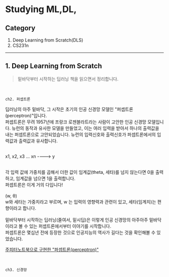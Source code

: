 # Studying ML,DL,

## Category
1. Deep Learning from Scratch(DLS)
2. CS231n

<hr/>

## 1. Deep Learning from Scratch
> 밑바닥부터 시작하는 딥러닝 책을 읽으면서 정리합니다.  

<br/>

`ch2. 퍼셉트론`

딥러닝의 아주 밑바닥, 그 시작은 초기의 인공 신경망 모델인 "퍼셉트론(perceptron)"입니다.    
퍼셉트론은 무려 1957년에 프랑크 로젠블라트라는 사람이 고안한 인공 신경망 모델입니다. 뉴런의 동작과 유사한 모델을 만들었고, 이는 여러 입력을 받아서 하나의 출력값을 내는 퍼셉트론으로 고안되었습니다. 뉴런의 입력신호와 출력신호가 퍼셉트론에서의 입력값과 출력값과 유사합니다.    
<br/>

x1, x2, x3 ... xn ----> y
<br/>
<br/>

각 입력 값에 가중치를 곱해서 더한 값이 임계값(theta, 세타)를 넘지 않는다면 0을 출력하고, 임계값을 넘으면 1을 출력합니다.   
퍼셉트론은 이게 거의 다입니다!    
<br/>
(w, θ)
<br/>
w와 세타는 가중치라고 부르며, w 는 입력의 영향력과 관련이 있고, 세타(임계치)는 편향이라고 합니다.     
<br/>
밑바닥부터 시작하는 딥러닝(줄여서, 밑시딥)은 이렇게 인공 신경망의 아주아주 밑바닥이라고 볼 수 있는 퍼셉트론에서부터 이야기를 시작합니다.      
퍼셉트론은 몇십년 전에 등장한 것으로 인공지능의 역사가 길다는 것을 확인해볼 수 있었습니다.      

[주피터노트북으로 구현한 "퍼셉트론(perceptron)"](https://github.com/minji2744/study/blob/d4b25f6067ef05f5da9613f46b24b2332aaed46c/Deep%20Learning%20from%20Scratch(DLS)/perceptron.ipynb)

<br/>

`ch3. 신경망`



